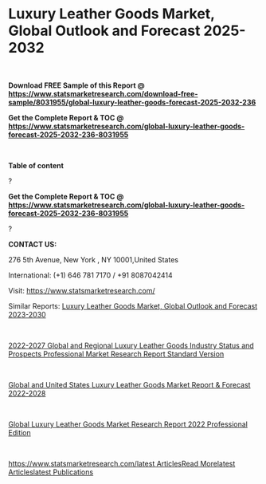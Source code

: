 <h1>Luxury Leather Goods Market, Global Outlook and Forecast 2025-2032</h1><br/><p><strong>Download FREE Sample of this Report @ <a href="https://www.statsmarketresearch.com/download-free-sample/8031955/global-luxury-leather-goods-forecast-2025-2032-236">https://www.statsmarketresearch.com/download-free-sample/8031955/global-luxury-leather-goods-forecast-2025-2032-236</a></strong></p>
 
 
 
 <div><b>Get the Complete Report & TOC @ <a href="https://www.statsmarketresearch.com/global-luxury-leather-goods-forecast-2025-2032-236-8031955">https://www.statsmarketresearch.com/global-luxury-leather-goods-forecast-2025-2032-236-8031955</a></b></div>
 
 
 
 <p><br />
 
 <b>Table of content</b></p>
 
 
 
 <p>? </p>
 
 
 
 <div><b>Get the Complete Report & TOC @ <a href="https://www.statsmarketresearch.com/global-luxury-leather-goods-forecast-2025-2032-236-8031955">https://www.statsmarketresearch.com/global-luxury-leather-goods-forecast-2025-2032-236-8031955</a></b></div>
 
 
 
 <p>? </p>
 
 
 
 <p><b>CONTACT US:</b><br />
 
 276 5th Avenue, New York , NY 10001,United States<br />
 
 International: (+1) 646 781 7170 / +91 8087042414<br />
 
 Visit: <a href="https://www.statsmarketresearch.com/">https://www.statsmarketresearch.com/</a><br />
 
 Similar Reports: <a href="https://www.statsmarketresearch.com/global-luxury-leather-goods-forecast-2025-2032-236-8031955">Luxury Leather Goods Market, Global Outlook and Forecast 2023-2030</a><br />
 
 <br />
 
 <a href="https://www.statsmarketresearch.com/global-luxury-leather-goods-forecast-2025-2032-236-8031955">2022-2027 Global and Regional Luxury Leather Goods Industry Status and Prospects Professional Market Research Report Standard Version</a><br />
 
 <br />
 
 <a href="https://www.statsmarketresearch.com/global-luxury-leather-goods-forecast-2025-2032-236-8031955">Global and United States Luxury Leather Goods Market Report & Forecast 2022-2028</a><br />
 
 <br />
 
 <a href="https://www.statsmarketresearch.com/global-luxury-leather-goods-forecast-2025-2032-236-8031955">Global Luxury Leather Goods Market Research Report 2022 Professional Edition</a><br />
 
 <br />
 
 <a href="https://gyeongbokgung.com">https://www.statsmarketresearch.com/</a><a href="https://hallyeomaritime.com">latest Articles</a><a href="https://jingwansa.com">Read More</a><a href="https://nguoiviet.jp/">latest Articles</a><a href="https://www.intelmarketresearch.com/">latest Publications</a></p>